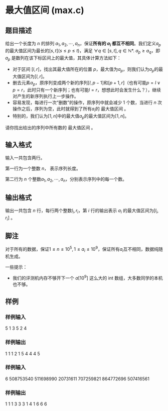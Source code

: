 # 最大值区间 (max.c)

## 题目描述

给出一个长度为 $n$ 的排列 $a_1, a_2, \cdots, a_n$，保证**所有的 $a_i$ 都互不相同**。我们定义$a_p$ 的最大值区间为最长的$[s, t](s \leqslant p\leqslant t)$，满足 $\forall q \in [s, t], q\in\mathbb{N*} .\ a_p \geqslant a_q$，即 $a_p$ 是数列在该下标区间上的最大值，其具体计算方法如下：

* 对于区间 $[l, r]$，找出其最大值所在的位置 $p$，最大值为$a_p$，则我们认为$a_p$的最大值区间为$[l, r]$。
* 删去元素$a_p$，原序列变成两个新的序列$[l, p - 1]$和$[p + 1, r]$（也有可能$p = l \lor p = r$，此时只有一个新序列；也有可能$l = r$，想想此时会发生什么？），继续对产生的新序列执行上一步操作。
* 容易发现，每进行一次“删数”的操作，原序列中就会减少 1 个数，当进行 $n$ 次操作之后，序列为空，此时就得到了所有$a_i$的 最大值区间 。
* 特别的，我们认为$[1, n]$中的最大值$a_p$的最大值区间为$[1, n]$。

请你找出给出的序列中所有数的 最大值区间 。

## 输入格式

输入一共包含两行。

第一行为一个整数 $n$， 表示序列长度。

第二行为 $n$ 个整数$a_1, a_2, \cdots, a_n$，分别表示序列中的每一个数。

## 输出格式

输出一共包含 $n$ 行，每行两个整数$l_i, r_i$，第 $i$ 行的输出表示 $a_i$ 的最大值区间为$[l_i, r_i]$ 。

## 脚注

对于所有的数据，保证$1 \leq n \leq 10^5, 1 \leq a_i \leq 10^9$，保证所有$a_i$互不相同，数据纯随机生成。

一些提示：

* 我们的评测机内存不够开下一个 $a[10^9]$ 这么大的 $\text{int}$ 数组，大多数同学的本机也不够。

## 样例

### 样例输入

5
1 3 5 2 4

### 样例输出

1 1
1 2
1 5
4 4
4 5

### 样例输入

6
508753540 511698990 20731611 707259821 864772696 507416561

### 样例输出

1 1
1 3
3 3
1 4
1 6
6 6
